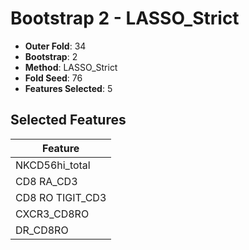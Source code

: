 # Bootstrap 2 - LASSO_Strict

- **Outer Fold**: 34
- **Bootstrap**: 2
- **Method**: LASSO_Strict
- **Fold Seed**: 76
- **Features Selected**: 5

## Selected Features

| Feature |
|---------|
| NKCD56hi_total |
| CD8 RA_CD3 |
| CD8 RO TIGIT_CD3 |
| CXCR3_CD8RO |
| DR_CD8RO |
